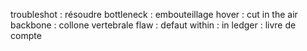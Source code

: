 troubleshot : résoudre
bottleneck : embouteillage
hover : cut in the air
backbone : collone vertebrale
flaw : defaut
within : in
ledger : livre de compte